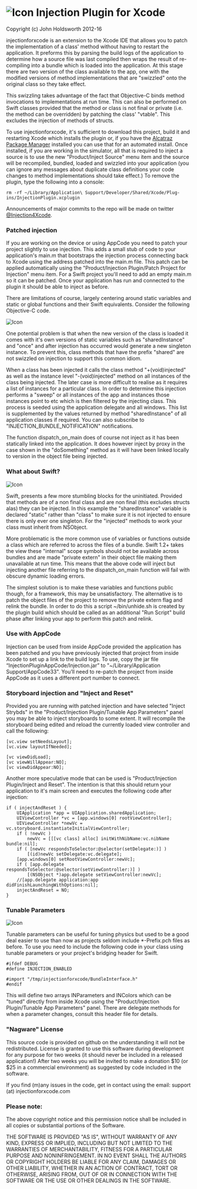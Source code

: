 # ![Icon](http://injectionforxcode.johnholdsworth.com/injection.png) Injection Plugin for Xcode

Copyright (c) John Holdsworth 2012-16

injectionforxcode is an extension to the Xcode IDE that allows you to patch the implementation
of a class' method without having to restart the application. It preforms this by parsing the
build logs of the application to determine how a source file was last compiled then wraps
the result of re-compiling into a bundle which is loaded into the application. At this stage
there are two version of the class available to the app, one with the modified versions of
method implementations that are "swizzled" onto the original class so they take effect.

This swizzling takes advantage of the fact that Objective-C binds method invocations to
implementations at run time. This can also be performed on Swift classes provided that
the method or class is not final or private (i.e. the method can be overridden) by
patching the class' "vtable". This excludes the injection of methods of structs.

To use injectionforxcode, it's sufficient to download this project, build it and restarting Xcode 
which installs the plugin or, if you have the [Alcatraz Package Manager](http://alcatraz.io/) installed
you can use that for an automated install. Once installed, if you are working in the simulator,
all that is required to inject a source is to use the new "Product/Inject Source" menu item
and the source will be recompiled, bundled, loaded and swizzled into your application (you
can ignore any messages about duplicate class definitions your code changes to method
implementations should take effect.) To remove the plugin, type the following into a console:

    rm -rf ~/Library/Application\ Support/Developer/Shared/Xcode/Plug-ins/InjectionPlugin.xcplugin

Announcements of major commits to the repo will be made on twitter [@Injection4Xcode](https://twitter.com/#!/@Injection4Xcode).

### Patched injection

If you are working on the device or using AppCode you need to patch your project slightly
to use injection. This adds a small stub of code to your application's main.m that bootstraps
the injection process connecting back to Xcode using the address patched into the main.m file.
This patch can be applied automatically using the "Product/Injection Plugin/Patch Project for Injection"
menu item. For a Swift project you'll need to add an empty main.m so it can be patched. Once
your application has run and connected to the plugin it should be able to inject as before.

There are limitations of course, largely centering around static variables and static or global
functions and their Swift equivalents. Consider the following Objective-C code.

![Icon](http://injectionforxcode.johnholdsworth.com/injection1.png)

One potential problem is that when the new version of the class is loaded it comes with it's own
versions of static variables such as "sharedInstance" and "once" and after injection has occurred 
would generate a new singleton instance. To prevent this, class methods that have the prefix
"shared" are not swizzled on injection to support this common idiom.

When a class has been injected it calls the class method "+(void)injected" as well as the
instance level "-(void)injected" method on all instances of the class being injected. The 
later case is more difficult to realise as it requires a list of instances for a particular
class. In order to determine this injection performs a "sweep" or all instances of the app
and instances those instances point to etc which is then filtered by the injecting class.
This process is seeded using the application delegate and all windows. This list is
supplemented by the values returned by method "sharedInstance" of all application classes
if required. You can also subscribe to "INJECTION_BUNDLE_NOTIFICATION" notifications.

The function dispatch_on_main does of course not inject as it has been statically linked into
the application. It does however inject by proxy in the case shown in the "doSomething"
method as it will have been linked locally to version in the object file being injected.

### What about Swift?

![Icon](http://injectionforxcode.johnholdsworth.com/injection2.png)

Swift, presents a few more stumbling blocks for the uninitiated. Provided that methods are of
a non final class and are non final (this excludes structs alas) they can be injected.
In this example the "sharedInstance" variable is declared "static" rather than "class" to make
sure it is not injected to ensure there is only ever one singleton. For the "injected"
methods to work your class must inherit from NSObject.

More problematic is the more common use of variables or functions outside a class which are
referred to across the files of a bundle. Swift 1.2+ takes the view these "internal" scope
symbols should not be available across bundles and are made "private extern" in
their object file making them unavailable at run time. This means that the above code
will inject but injecting another file referring to the dispatch_on_main function will fail
with obscure dynamic loading errors.

The simplest solution is to make these variables and functions public though, for a framework,
this may be unsatisfactory. The alternative is to patch the object files of the project to remove the
private extern flag and relink the bundle. In order to do this a script ~/bin/unhide.sh
is created by the plugin build which should be called as an additional "Run Script"
build phase after linking your app to perform this patch and relink. 

### Use with AppCode 

Injection can be used from inside AppCode provided the application has been patched and
you have previously injected that project from inside Xcode to set up a link to the 
build logs. To use, copy the jar file “InjectionPluginAppCode/Injection.jar” to
"~/Library/Application Support/AppCode33". You’ll need to re-patch the project
from inside AppCode as it uses a different port number to connect.

### Storyboard injection and "Inject and Reset"

Provided you are running with patched injection and have selected "Inject Strybds" in
the "Product/Injection Plugin/Tunable App Parameters" panel you may be able to inject
storyboards to some extent. It will recompile the storyboard being edited and reload
the currently loaded view controller and call the following:

    [vc.view setNeedsLayout];
    [vc.view layoutIfNeeded];

    [vc viewDidLoad];
    [vc viewWillAppear:NO];
    [vc viewDidAppear:NO];

Another more speculative mode that can be used is "Product/Injection Plugin/Inject and Reset".
The intention is that this should return your application to it's main screen and 
executes the following code after injection:

    if ( injectAndReset ) {
        UIApplication *app = UIApplication.sharedApplication;
        UIViewController *vc = [app.windows[0] rootViewController];
        UIViewController *newVc = vc.storyboard.instantiateInitialViewController;
        if ( !newVc )
            newVc = [[[vc class] alloc] initWithNibName:vc.nibName bundle:nil];
        if ( [newVc respondsToSelector:@selector(setDelegate:)] )
            [(id)newVc setDelegate:vc.delegate];
        [app.windows[0] setRootViewController:newVc];
        if ( [app.delegate respondsToSelector:@selector(setViewController:)] )
            [(NSObject *)app.delegate setViewController:newVc];
        //[app.delegate application:app didFinishLaunchingWithOptions:nil];
        injectAndReset = NO;
    }

### Tunable Parameters

![Icon](http://injectionforxcode.johnholdsworth.com/params2.png)

Tunable parameters can be useful for tuning physics but used to be a good deal easier to use than
now as projects seldom include *-Prefix.pch files as before. To use you need to include the
following code in your class using tunable parameters or your project's bridging header for Swift.

    #ifdef DEBUG
    #define INJECTION_ENABLED

    #import "/tmp/injectionforxcode/BundleInterface.h"
    #endif

This will define two arrays INParameters and INColors which can be "tuned" directly
from inside Xcode using the "Product/Injection Plugin/Tunable App Parameters" panel.
There are delegate methods for when a parameter changes, consult this header file
for details.

### "Nagware" License

This source code is provided on github on the understanding it will not be redistributed.
License is granted to use this software during development for any purpose for two weeks
(it should never be included in a released application!) After two weeks you
will be invited to make a donation $10 (or $25 in a commercial environment)
as suggested by code included in the software.

If you find (m)any issues in the code, get in contact using the email: support (at) injectionforxcode.com

### Please note:

The above copyright notice and this permission notice shall be
included in all copies or substantial portions of the Software.

THE SOFTWARE IS PROVIDED "AS IS", WITHOUT WARRANTY OF ANY KIND,
EXPRESS OR IMPLIED, INCLUDING BUT NOT LIMITED TO THE WARRANTIES OF
MERCHANTABILITY, FITNESS FOR A PARTICULAR PURPOSE AND
NONINFRINGEMENT. IN NO EVENT SHALL THE AUTHORS OR COPYRIGHT HOLDERS BE
LIABLE FOR ANY CLAIM, DAMAGES OR OTHER LIABILITY, WHETHER IN AN ACTION
OF CONTRACT, TORT OR OTHERWISE, ARISING FROM, OUT OF OR IN CONNECTION
WITH THE SOFTWARE OR THE USE OR OTHER DEALINGS IN THE SOFTWARE.

